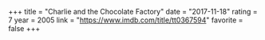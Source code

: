 +++
title = "Charlie and the Chocolate Factory"
date = "2017-11-18"
rating = 7
year = 2005
link = "https://www.imdb.com/title/tt0367594"
favorite = false
+++

